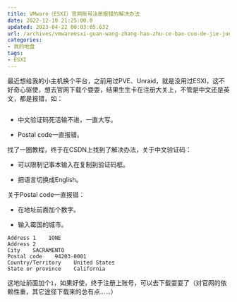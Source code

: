 ```yaml
---
title: VMware（ESXI）官网账号注册报错的解决办法
date: 2022-12-10 21:25:00.0
updated: 2023-04-22 00:03:05.632
url: /archives/vmwareesxi-guan-wang-zhang-hao-zhu-ce-bao-cuo-de-jie-jue-ban-fa
categories: 
- 我的地盘
tags: 
- ESXI
---
```


最近想给我的小主机换个平台，之前用过PVE、Unraid，就是没用过ESXI，这不好奇心驱使，想去官网下载个耍耍，结果生生卡在注册大关上，不管是中文还是英文，都是报错，如：
<!--more-->
<p><img src="https://image.uu126.cn/2022/12/view.jpg#vwid=978&amp;vhei=493" alt="" /></p>
<ul>
<li>
<p>中文验证码死活输不进，一直大写。</p>
</li>
<li>
<p>Postal code一直报错。</p>
</li>
</ul>
<p>找了一圈教程，终于在CSDN上找到了解决办法，关于中文验证码：</p>
<ul>
<li>
<p>可以限制记事本输入在复制到验证码框。</p>
</li>
<li>
<p>把语言切换成English。</p>
</li>
</ul>
<p>关于Postal code一直报错：</p>
<ul>
<li>
<p>在地址前面加个数字。</p>
</li>
<li>
<p>输入霉国的城市。</p>
</li>
</ul>
<pre><code class="language-python">Address 1    1ONE
Address 2    
City    SACRAMENTO
Postal code    94203-0001
Country/Territory    United States
State or province    California</code></pre>
<p>这地址前面加个<code>1</code>，如果好使，终于注册上账号，可以去下载耍耍了（对官网的依赖性重，其它途径下载来的总有点……）</p>
